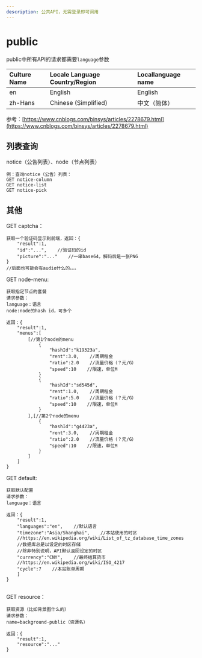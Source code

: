 ```yaml
---
description: 公共API，无需登录即可调用
---
```


# public

public中所有API的请求都需要`language`参数

Culture Name| Locale Language Country/Region | Locallanguage name
:- | :- | :- |
en | English | English
zh-Hans | Chinese (Simplified) | 中文（简体）

参考：[https://www.cnblogs.com/binsys/articles/2278679.html](https://www.cnblogs.com/binsys/articles/2278679.html)

## 列表查询

notice（公告列表）、node（节点列表）

```
例：查询notice（公告）列表：
GET notice-column
GET notice-list
GET notice-pick
```

## 其他

GET captcha：

```
获取一个验证码显示到前端，返回：{
    "result":1,
    "id":"...",    //验证码的id
    "picture":"..."    //一串base64，解码后是一张PNG
}
//后面也可能会有audio什么的。。。
```

GET node-menu:

```
获取指定节点的套餐
请求参数：
language：语言
node:node的hash id，可多个

返回：{
    "result":1,
    "menus":[
        [//第1个node的menu
            {
                "hashId":"k19323a",
                "rent":3.0,    //周期租金
                "ratio":2.0    //流量价格（？元/G）
                "speed":10    //限速，单位M
            }
            {
                "hashId":"sd545d",
                "rent":1.0,    //周期租金
                "ratio":5.0    //流量价格（？元/G）
                "speed":10    //限速，单位M
            }
        ],[//第2个node的menu
            {
                "hashId":"g4423a",
                "rent":3.0,    //周期租金
                "ratio":2.0    //流量价格（？元/G）
                "speed":10    //限速，单位M
            }
        ]
    ]
}
```

GET default:

```
获取默认配置
请求参数：
language：语言

返回：{
    "result":1,
    "languages":"en",    //默认语言    
    "timezone":"Asia/Shanghai",    //本站使用的时区
    //https://en.wikipedia.org/wiki/List_of_tz_database_time_zones
    //数据库总是以设定的时区存储
    //除非特别说明，API默认返回设定的时区    
    "currency":"CNY",    //最终结算货币
    //https://en.wikipedia.org/wiki/ISO_4217
    "cycle":7    //本站账单周期
    ]
}


```

GET resource：

```
获取资源（比如背景图什么的）
请求参数：
name=background-public（资源名）

返回：{
    "result":1,
    "resource":"..."
}
```


